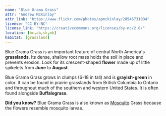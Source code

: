 ```yaml
---
name: "Blue Grama Grass"
attr: "Andrew McKinlay"
attr_link: "https://www.flickr.com/photos/apmckinlay/28546731834"
license: "CC BY-NC"
license_link: "https://creativecommons.org/licenses/by-nc/2.0/"
location: [bc,ab,sk,mb]
habitat: [grassland]
---
```

Blue Grama Grass is an important feature of central North America's **grasslands**. Its dense, shallow root mass holds the soil in place and prevents erosion. Look for its crescent-shaped **flower** made up of little spikelets from **June** to **August**.

Blue Grama Grass grows in clumps (6-18 in tall) and is **grayish-green** in color. It can be found in prairie grasslands from British Columbia to Ontario and throughout much of the southern and western United States. It is often found alongside **Buffalograss**.

**Did you know?** Blue Grama Grass is also known as [Mosquito](/insects/mosquito) Grass because the flowers resemble mosquito larvae.
